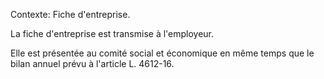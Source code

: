 Contexte: Fiche d'entreprise.

La fiche d'entreprise est transmise à l'employeur.

Elle est présentée au comité social et économique en même temps que le bilan annuel prévu à l'article L. 4612-16.